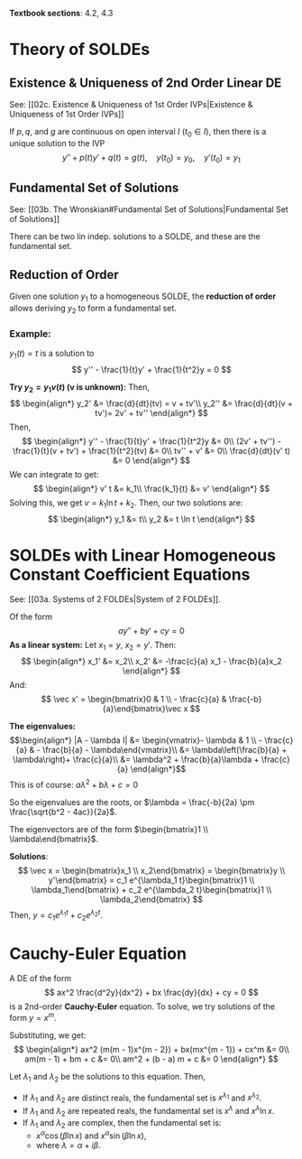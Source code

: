 **Textbook sections**: 4.2, 4.3
# Theory of SOLDEs

## Existence & Uniqueness of 2nd Order Linear DE
See: [[02c. Existence & Uniqueness of 1st Order IVPs|Existence & Uniqueness of 1st Order IVPs]]

If $p, q,$ and $g$ are continuous on open interval $I$ ($t_0 \in I$), then there is a unique solution to the IVP
$$
y'' + p(t)y' + q(t) = g(t),\quad y(t_0) = y_0,\quad y'(t_0) = y_1
$$

## Fundamental Set of Solutions
See: [[03b. The Wronskian#Fundamental Set of Solutions|Fundamental Set of Solutions]]

There can be two lin indep. solutions to a SOLDE, and these are the fundamental set.

## Reduction of Order
Given one solution $y_1$ to a homogeneous SOLDE, the **reduction of order** allows deriving $y_2$ to form a fundamental set.

### Example:
$y_1(t) = t$ is a solution to
$$
y'' - \frac{1}{t}y' + \frac{1}{t^2}y = 0
$$

**Try $y_2 = y_1 v(t)$ (v is unknown):**
Then,
$$
\begin{align*}
y_2' &= \frac{d}{dt}(tv) = v + tv'\\
y_2'' &= \frac{d}{dt}(v + tv')= 2v' + tv''
\end{align*}
$$
Then,
$$
\begin{align*}
y'' - \frac{1}{t}y' + \frac{1}{t^2}y &= 0\\
(2v' + tv'') - \frac{1}{t}(v + tv') + \frac{1}{t^2}(tv) &= 0\\
tv'' + v' &= 0\\
\frac{d}{dt}(v' t) &= 0
\end{align*}
$$
We can integrate to get:
$$
\begin{align*}
v' t &= k_1\\
\frac{k_1}{t} &= v'
\end{align*}
$$
Solving this, we get $v = k_1 \ln t + k_2$.
Then, our two solutions are:
$$
\begin{align*}
y_1 &= t\\
y_2 &= t \ln t
\end{align*}
$$

# SOLDEs with Linear Homogeneous Constant Coefficient Equations

See: [[03a. Systems of 2 FOLDEs|System of 2 FOLDEs]].

Of the form
$$
ay'' + by' + cy = 0
$$
**As a linear system:**
Let $x_1 = y$, $x_2 = y'$. Then:
$$
\begin{align*}
x_1' &= x_2\\
x_2' &= -\frac{c}{a} x_1 - \frac{b}{a}x_2
\end{align*}
$$
And:
$$
\vec x' = \begin{bmatrix}0 & 1 \\ - \frac{c}{a} & \frac{-b}{a}\end{bmatrix}\vec x
$$

**The eigenvalues:**
$$\begin{align*}
|A - \lambda I| &= \begin{vmatrix}- \lambda & 1 \\ - \frac{c}{a} & - \frac{b}{a} - \lambda\end{vmatrix}\\
&= \lambda\left(\frac{b}{a} + \lambda\right)+ \frac{c}{a}\\
&= \lambda^2 + \frac{b}{a}\lambda + \frac{c}{a}
\end{align*}$$
This is of course:
$a\lambda^2 + b\lambda + c = 0$

So the eigenvalues are the roots, or $\lambda = \frac{-b}{2a} \pm \frac{\sqrt{b^2 - 4ac}}{2a}$.

The eigenvectors are of the form $\begin{bmatrix}1 \\ \lambda\end{bmatrix}$.

**Solutions**:
$$
\vec x = \begin{bmatrix}x_1 \\ x_2\end{bmatrix} = \begin{bmatrix}y \\ y'\end{bmatrix} = c_1 e^{\lambda_1 t}\begin{bmatrix}1 \\ \lambda_1\end{bmatrix} + c_2 e^{\lambda_2 t}\begin{bmatrix}1 \\ \lambda_2\end{bmatrix}
$$
Then, $y = c_1 e^{\lambda_1 t} + c_2 e^{\lambda_2 t}$.

# Cauchy-Euler Equation

A DE of the form
$$
ax^2 \frac{d^2y}{dx^2} + bx \frac{dy}{dx} + cy = 0
$$
is a 2nd-order **Cauchy-Euler** equation. To solve, we try solutions of the form $y = x^m$.

Substituting, we get:
$$
\begin{align*}
ax^2 (m(m - 1)x^{m - 2}) + bx(mx^{m - 1}) + cx^m &= 0\\
am(m - 1) + bm + c &= 0\\
am^2 + (b - a) m + c &= 0
\end{align*}
$$

Let $\lambda_1$ and $\lambda_2$ be the solutions to this equation. Then,
* If $\lambda_1$ and $\lambda_2$ are distinct reals, the fundamental set is $x^{\lambda_1}$ and $x^{\lambda_2}$.
* If $\lambda_1$ and $\lambda_2$ are repeated reals, the fundamental set is $x^\lambda$ and $x^\lambda \ln x$.
* If $\lambda_1$ and $\lambda_2$ are complex, then the fundamental set is:
	* $x^\alpha \cos (\beta \ln x)$ and $x^\alpha \sin (\beta \ln x)$, 
	* where $\lambda = \alpha + i \beta$.
